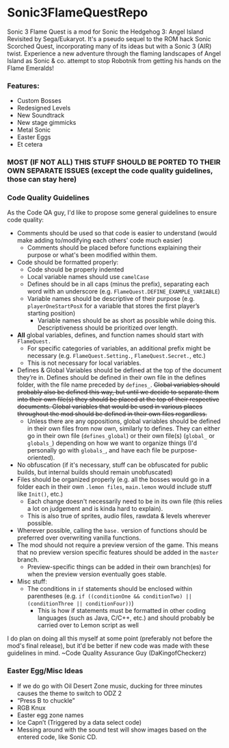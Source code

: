 # Sonic3FlameQuestRepo
Sonic 3 Flame Quest is a mod for Sonic the Hedgehog 3: Angel Island Revisited by Sega/Eukaryot. It's a pseudo sequel to the ROM hack Sonic Scorched Quest, incorporating many of its ideas but with a Sonic 3 (AIR) twist. Experience a new adventure through the flaming landscapes of Angel Island as Sonic & co. attempt to stop Robotnik from getting his hands on the Flame Emeralds!

### Features: ###
* Custom Bosses
* Redesigned Levels
* New Soundtrack
* New stage gimmicks
* Metal Sonic
* Easter Eggs
* Et cetera

### MOST (IF NOT ALL) THIS STUFF SHOULD BE PORTED TO THEIR OWN SEPARATE ISSUES (except the code quality guidelines, those can stay here) ###

### Code Quality Guidelines ###
As the Code QA guy, I'd like to propose some general guidelines to ensure code quality:
 * Comments should be used so that code is easier to understand (would make adding to/modifying each others' code much easier)
      * Comments should be placed before functions explaining their purpose or what's been modified within them. 
 * Code should be formatted properly:
      * Code should be properly indented
      * Local variable names should use `camelCase`
      * Defines should be in all caps (minus the prefix), separating each word with an underscore (e.g. `FlameQuest.DEFINE_EXAMPLE_VARIABLE`)
      * Variable names should be descriptive of their purpose (e.g. `playerOneStartPosX` for a variable that stores the first player’s starting position)
           * Variable names should be as short as possible while doing this. Descriptiveness should be prioritized over length.
 * **All** global variables, defines, and function names should start with `FlameQuest.` 
      * For specific categories of variables, an additional prefix might be necessary (e.g. `FlameQuest.Setting.`, `FlameQuest.Secret.`, etc.)
      * This is not necessary for local variables.
 * Defines & Global Variables should be defined at the top of the document they’re in. Defines should be defined in their own file in the defines folder, with the file name preceded by `defines_`. ~~Global variables should probably also be defined this way, but until we decide to separate them into their own file(s) they should be placed at the top of their respective documents. Global variables that would be used in various places throughout the mod should be defined in their own files regardless.~~
      * Unless there are any oppositions, global variables should be defined in their own files from now own, similarly to defines. They can either go in their own file (`defines_global`) or their own file(s) (`global_` or `globals_`) depending on how we want to organize things (I'd personally go with `globals_`,  and have each file be purpose-oriented).
 * No obfuscation (if it's necessary, stuff can be obfuscated for public builds, but internal builds should remain unobfuscated)
 * Files should be organized properly (e.g. all the bosses would go in a folder each in their own `.lemon files`, `main.lemon` would include stuff like `Init()`, etc.)
      * Each change doesn't necessarily need to be in its own file (this relies a lot on judgement and is kinda hard to explain).
      * This is also true of sprites, audio files, rawdata & levels wherever possible.
 * Wherever possible, calling the `base.` version of functions should be preferred over overwriting vanilla functions.
 * The mod should not require a preview version of the game. This means that no preview version specific features should be added in the `master` branch.
      * Preview-specific things can be added in their own branch(es) for when the preview version eventually goes stable.
 * Misc stuff:
      * The conditions in `if` statements should be enclosed within parentheses (e.g. `if ((conditionOne && conditionTwo) || (conditionThree || conditionFour))`)
           * This is how if statements must be formatted in other coding languages (such as Java, C/C++, etc.) and should probably be carried over to Lemon script as well

I do plan on doing all this myself at some point (preferably not before the mod's final release), but it'd be better if new code was made with these guidelines in mind.
	~Code Quality Assurance Guy (DaKingofCheckerz)


### Easter Egg/Misc Ideas ###
* If we do go with Oil Desert Zone music, ducking for three minutes causes the theme to switch to ODZ 2
* “Press B to chuckle”
* RGB Knux
* Easter egg zone names
* Ice Capn’t (Triggered by a data select code)
* Messing around with the sound test will show images based on the entered code, like Sonic CD.

